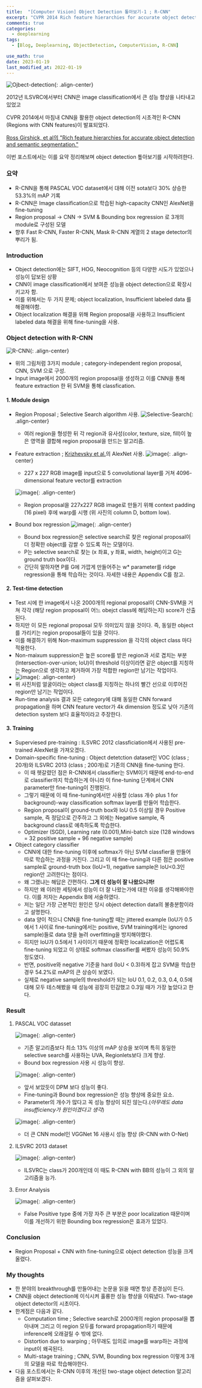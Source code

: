 ```yaml
---
title:  "[Computer Vision] Object Detection 톺아보기-1 ; R-CNN"
excerpt: "CVPR 2014 Rich feature hierarchies for accurate object detection and semantic segmentation"
comments: true
categories:
  - deeplearning
tags:
  - [Blog, Deeplearning, ObjectDetection, ComputerVision, R-CNN]

use_math: true
date: 2023-01-19
last_modified_at: 2022-01-19    
---
```

![Ojbect-detection](https://tezeract.ai/wp-content/uploads/2022/08/desk-01.webp){: .align-center}

2012년 ILSVRC에서부터 CNN은 image classification에서 큰 성능 향상을 나타내고 있었고

CVPR 2014에서 마침내 CNN을 활용한 object detection의 시초격인 R-CNN (Regions with CNN features)이 발표되었다.

[Ross Girshick, et al의 "Rich feature hierarchies for accurate object detection and semantic segmentation."](https://arxiv.org/pdf/1311.2524.pdf)


이번 포스트에서는 이를 요약 정리해보며 object detection 톺아보기를 시작하려한다.

### 요약 
* R-CNN을 통해 PASCAL VOC dataset에서 대해 이전 sota보다 30% 상승한 53.3%의 mAP 기록
* R-CNN은 Image classification으로 학습된 high-capacity CNN인 AlexNet을 fine-tuning 
* Region proposal -> CNN -> SVM & Bounding box regression 로 3개의 module로 구성된 모델
* 향후 Fast R-CNN, Faster R-CNN, Mask R-CNN 계열의 2 stage detector의 뿌리가 됨.



### Introduction

* Object detection에는 SIFT, HOG, Neocognition 등의 다양한 시도가 있었으나 성능이 답보된 상황
* CNN이 image classification에서 보여준 성능을 object detection으로 확장시키고자 함.
* 이를 위해서는 두 가지 문제; object localization, Insufficient labeled data 를 해결해야함.
* Object localization 해결을 위해 Region proposal을 사용하고 Insufficient labeled data 해결을 위해 fine-tuning을 사용.

### Object detection with R-CNN

![R-CNN](https://user-images.githubusercontent.com/31461053/212789881-cf43939d-a745-47f4-bda4-8b3b7dc7806e.png){: .align-center}

* 위의 그림처럼 3가지 module ; category-independent region proposal, CNN, SVM 으로 구성.
* Input image에서 2000개의 region proposal을 생성하고 이를 CNN을 통해 feature extraction 한 뒤 SVM을 통해 classfication.


#### 1.  Module design
* Region Proposal ; Selective Search algorithm 사용.
    ![Selective-Search](https://img1.daumcdn.net/thumb/R1280x0/?scode=mtistory2&fname=https%3A%2F%2Fblog.kakaocdn.net%2Fdn%2FdN9Mgh%2FbtrmZIQ1x9k%2FzjvlNJdel1ZwtuKXkEOdj1%2Fimg.png){: .align-center}
    - 여러 region을 형성한 뒤 각 region과 유사성(color, texture, size, fill)이 높은 영역을 결합해 region proposal을 만드는 알고리즘.
* Feature extraction ; [Krizhevsky et al.](https://dl.acm.org/doi/abs/10.1145/3065386)의 AlexNet 사용.
    ![image](https://mblogthumb-phinf.pstatic.net/20160314_204/laonple_14579300603930fQ7q_PNG/%C0%CC%B9%CC%C1%F6_2.png?type=w2){: .align-center}
    - 227 x 227 RGB image를 input으로 5 convolutional layer를 거쳐 4096-dimensional feature vector를 extraction
    
    ![image](https://user-images.githubusercontent.com/31461053/213402163-8283d07c-58f9-447d-9374-55360003fc87.png){: .align-center}
    - Region proposal을 227x227 RGB image로 만들기 위해 context padding (16 pixel) 후에 warp를 시행 (위 사진의 column D, bottom low).
    
* Bound box regression
    ![image](https://img1.daumcdn.net/thumb/R1280x0/?scode=mtistory2&fname=https%3A%2F%2Fblog.kakaocdn.net%2Fdn%2FnWinB%2FbtqDbk80IUN%2FAaKAb4KUZwJY8knkaWz0qK%2Fimg.jpg){: .align-center}
    - Bound box regression은 selective search로 찾은 regional proposal이 더 정확한 object를 감쌀 수 있도록 하는 모델이다.
    - P는 selective search로 찾는 (x 좌표, y 좌표, width, height)이고 G는 ground truth box이다. 
    - 간단히 말하자면 P를 G에 가깝게 만들어주는 w* parameter를 ridge regression을 통해 학습하는 것이다. 자세한 내용은 Appendix C를 참고.
  
#### 2. Test-time detection
* Test 시에 한 image에서 나온 2000개의 regional proposal이 CNN-SVM을 거쳐 각각 (해당 region proposal이 어느 obejct class에 해당하는지) score가 산출된다.
* 하지만 이 모든 regional proposal 모두 의미있지 않을 것이다. 즉, 동일한 object를 가리키는 region proposal들이 있을 것이다.
* 이를 해결하기 위해 Non-maximum suppression 을 각각의 object class 마다 적용한다.
* Non-maixum suppression은 높은 score를 받은 region과 서로 겹치는 부분 (Intersection-over-union; IoU)이 threshold 이상이라면 같은 object를 지칭하는 Region으로 생각하고 제거하여 가장 적합한 region만 남기는 작업이다.
* ![image](https://img1.daumcdn.net/thumb/R1280x0/?scode=mtistory2&fname=https%3A%2F%2Fblog.kakaocdn.net%2Fdn%2Fpu1Jo%2FbtqANDX2WUQ%2FdB9pDakTtO57zjZa0CLsa1%2Fimg.png){: .align-center}
* 위 사진처럼 얼굴이라는 object class를 지칭하는 하나의 빨간 선으로 이루어진 region만 남기는 작업이다.
* Run-time analysis 결과 모든 category에 대해 동일한 CNN forward propagation을 하며 CNN feature vector가 4k dimension 정도로 낮아 기존의 detection system 보다 효율적이라고 주장한다.

#### 3. Training
* Superviesed pre-training : ILSVRC 2012 classficiation에서 사용된 pre-trained AlexNet을 가져오겠다.
* Domain-specific fine-tuning : Object detetction dataset인 VOC (class ; 20개)와 ILSVRC 2013 (class ; 200개)로 기존의 CNN을 fine-tuning 한다.
    * 이 때 헷갈렸던 점은 R-CNN에서 classifier는 SVM이기 때문에 end-to-end로 classifier까지 학습하는게 아니라 이 fine-tuning 단계에서 CNN parameter만 fine-tuning이 진행된다.
    * 그렇기 때문에 이 때 fine-tuning에서만 사용할 (class 개수 plus 1 for background)-way classification softmax layer를 만들어 학습한다.
    * Region proposal이 ground-truth box와 IoU 0.5 이상일 경우 Positive sample, 즉 정답으로 간주하고 그 외에는 Negative sample, 즉 background class로 예측하도록 학습한다.
    * Optimizer (SGD), Learning rate (0.001),Mini-batch size (128 windows = 32 positive sample + 96 negative sample)
* Object category classifier
    * CNN에 대한 fine-tuning 이후에 softmax가 아닌 SVM classfier을 만들어 따로 학습하는 과정을 거친다. 그리고 이 때 fine-tuning과 다른 점은 positive sample로 ground-truth box (IoU=1), negative sample은 IoU<0.3인 region만 고려한다는 점이다.
    * 왜 그랬냐는 해답은 간편하다. **그게 더 성능이 잘 나왔으니까!**
    * 하지만 왜 이러한 세팅에서 성능이 더 잘 나왔는가에 대한 이유를 생각해봐야한다. 이를 저자는 Appendix B에 서술하였다.
    * 저는 일단 가장 근본적인 원인은 당시 object detection data의 불충분함이라고 설명한다.
    * data 양이 적으니 CNN을 fine-tuning할 때는 jittered example (IoU가 0.5에서 1 사이로 fine-tuning에서는 positive, SVM training에서는 ignored sample)들로 data 양을 늘려 overfitting을 방지해야했다.
    * 히지만 IoU가 0.5에서 1 사이이기 때문에 정확한 localization은 어렵도록 fine-tuning 되었고 이 상태로 softmax classifier를 써봤자 성능이 50.9% 정도였다.
    * 반면, positive와 negative 기준을 hard (IoU < 0.3)하게 잡고 SVM을 학습한 경우 54.2%로 mAP의 큰 상승이 보였다.
    * 실제로 negative sample의 threshold가 되는 IoU 0.1, 0.2, 0.3, 0.4, 0.5에 대해 모두 테스해봤을 때 성능에 굉장히 민감했고 0.3일 때가 가장 높았다고 한다.
    
### Result
1. PASCAL VOC datasset

    ![image](https://img1.daumcdn.net/thumb/R1280x0/?scode=mtistory2&fname=https%3A%2F%2Fblog.kakaocdn.net%2Fdn%2Fcl9FxN%2FbtqC9MFcFhj%2FoYh8h6E3LaIFOOKkHj5bZ1%2Fimg.jpg){: .align-center}
    * 기존 알고리즘보다 최소 13% 이상의 mAP 상승을 보이며 특히 동일한 selective search를 사용하는 UVA, Regionlets보다 크게 향상.
    * Bound box regression 사용 시 성능이 향상.
        
    ![image](https://img1.daumcdn.net/thumb/R1280x0/?scode=mtistory2&fname=https%3A%2F%2Fblog.kakaocdn.net%2Fdn%2FbHeJQE%2FbtqDc4qC8kq%2Fn1v2QJhZ9uzl3Hu4qdKWzk%2Fimg.jpg){: .align-center}
    * 앞서 보았듯이 DPM 보다 성능이 좋다.
    * Fine-tuning과 Bound box regression은 성능 향상에 중요한 요소.
    * Parameter의 개수가 많다고 꼭 성능 향상이 되진 않는다.(*아무래도 data insufficiency가 원인이겠다고 생각*)
    
    ![image](https://img1.daumcdn.net/thumb/R1280x0/?scode=mtistory2&fname=https%3A%2F%2Fblog.kakaocdn.net%2Fdn%2FXRhyh%2FbtqC9OiMz3n%2FxVkLy3L1KyGExEcX7VZYCk%2Fimg.jpg){: .align-center}
    * 더 큰 CNN model인 VGGNet 16 사용시 성능 향상 (R-CNN with O-Net) 

2. ILSVRC 2013 dataset

    ![image](https://img1.daumcdn.net/thumb/R1280x0/?scode=mtistory2&fname=https%3A%2F%2Fblog.kakaocdn.net%2Fdn%2FbJw54c%2FbtqDaV2JoEU%2FKUvucgW5gbPN1w0502IcP1%2Fimg.jpg){: .align-center}
    * ILSVRC는 class가 200개인데 이 때도 R-CNN with BB의 성능이 그 외의 알고리즘을 능가. 

3. Error Analysis

    ![image](https://img1.daumcdn.net/thumb/R1280x0/?scode=mtistory2&fname=https%3A%2F%2Fblog.kakaocdn.net%2Fdn%2FdjZFST%2FbtqDc3ZzLOH%2FcivYGkdmhKzKLPR7v6aLK0%2Fimg.jpg){: .align-center}
    * False Positive type 중에 가장 자주 큰 부분은 poor localization 때문이며 이를 개선하기 위한 Bounding box regression은 효과가 있었다.

### Conclusion
* Region Proposal + CNN with fine-tuning으로 object detection 성능을 크게 올렸다.


### My thoughts
* 한 분야의 breakthrough를 만들어내는 논문을 읽을 때면 항상 존경심이 든다.
* CNN을 object detection에 이식시켜 훌륭한 성능 향상을 이뤄냈다. Two-stage object detector의 시초이다.
* 한계점은 다음과 같다.
    * Computation time ; Selective search로 2000개의 region proposal을 뽑아내며 그리고 이 region 모두를 forward propagation하기 때문에 inference에 오래걸릴 수 밖에 없다.
    * Distortion due to warping ; 아무래도 임의로 image를 warp하는 과정에 input이 왜곡된다. 
    * Multi-stage training ; CNN, SVM, Bounding box regression 이렇게 3개의 모델을 따로 학습해야한다.
* 다음 포스트에서는 R-CNN 이후의 개선된 two-stage object detection 알고리즘을 살펴보겠다.
         